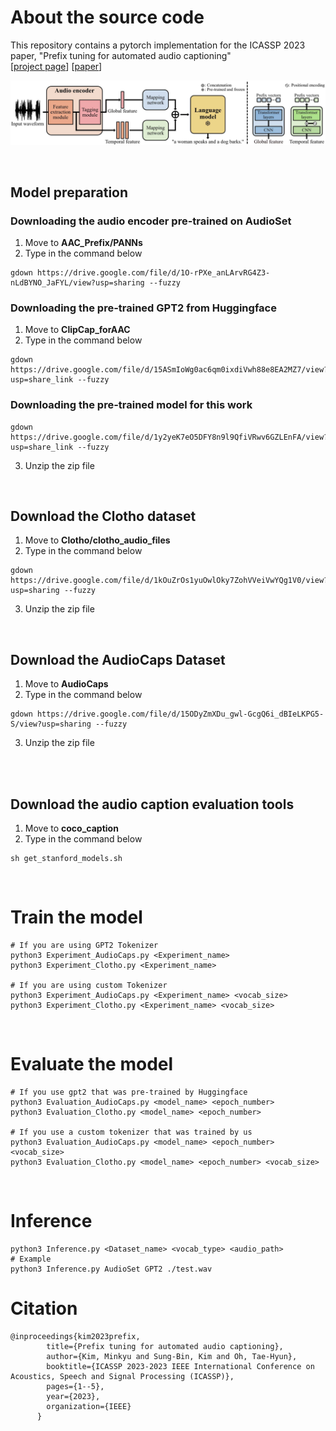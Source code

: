 # About the source code

This repository contains a pytorch implementation for the ICASSP 2023 paper, "Prefix tuning for automated audio captioning" 
<br>
[[project page](https://PrefixAAC.github.io)] [[paper](https://ieeexplore.ieee.org/document/10096877)] <br>


![pipeline](./assets/pipeline.jpg)

<br>

## Model preparation

### Downloading the audio encoder pre-trained on AudioSet

1. Move to **AAC_Prefix/PANNs**
2. Type in the command below
   
```
gdown https://drive.google.com/file/d/1O-rPXe_anLArvRG4Z3-nLdBYNO_JaFYL/view?usp=sharing --fuzzy
```

### Downloading the pre-trained GPT2 from Huggingface

1. Move to **ClipCap_forAAC**
2. Type in the command below

```
gdown https://drive.google.com/file/d/15ASmIoWg0ac6qm0ixdiVwh88e8EA2MZ7/view?usp=share_link --fuzzy

```

### Downloading the pre-trained model for this work 

```
gdown https://drive.google.com/file/d/1y2yeK7eO5DFY8n9l9QfiVRwv6GZLEnFA/view?usp=share_link --fuzzy
```

3. Unzip the zip file

<br>

## Download the Clotho dataset

1. Move to **Clotho/clotho_audio_files**
2. Type in the command below
```
gdown https://drive.google.com/file/d/1kOuZrOs1yuOwlOky7ZohVVeiVwYQg1V0/view?usp=sharing --fuzzy
```
3. Unzip the zip file

<br>

## Download the AudioCaps Dataset

1. Move to **AudioCaps**
2. Type in the command below

```
gdown https://drive.google.com/file/d/15ODyZmXDu_gwl-GcgQ6i_dBIeLKPG5-S/view?usp=sharing --fuzzy
```
3. Unzip the zip file

<br>
<br>

## Download the audio caption evaluation tools

1. Move to **coco_caption**
2. Type in the command below
```
sh get_stanford_models.sh 
```

<br>

# Train the model
 
```
# If you are using GPT2 Tokenizer
python3 Experiment_AudioCaps.py <Experiment_name>
python3 Experiment_Clotho.py <Experiment_name>

# If you are using custom Tokenizer
python3 Experiment_AudioCaps.py <Experiment_name> <vocab_size>
python3 Experiment_Clotho.py <Experiment_name> <vocab_size>
```

<br>

# Evaluate the model


```
# If you use gpt2 that was pre-trained by Huggingface
python3 Evaluation_AudioCaps.py <model_name> <epoch_number>
python3 Evaluation_Clotho.py <model_name> <epoch_number>

# If you use a custom tokenizer that was trained by us
python3 Evaluation_AudioCaps.py <model_name> <epoch_number> <vocab_size>
python3 Evaluation_Clotho.py <model_name> <epoch_number> <vocab_size>
```

<br>

# Inference

```
python3 Inference.py <Dataset_name> <vocab_type> <audio_path>
# Example
python3 Inference.py AudioSet GPT2 ./test.wav

```


# Citation

```
@inproceedings{kim2023prefix,
        title={Prefix tuning for automated audio captioning},
        author={Kim, Minkyu and Sung-Bin, Kim and Oh, Tae-Hyun},
        booktitle={ICASSP 2023-2023 IEEE International Conference on Acoustics, Speech and Signal Processing (ICASSP)},
        pages={1--5},
        year={2023},
        organization={IEEE}
      }
```
